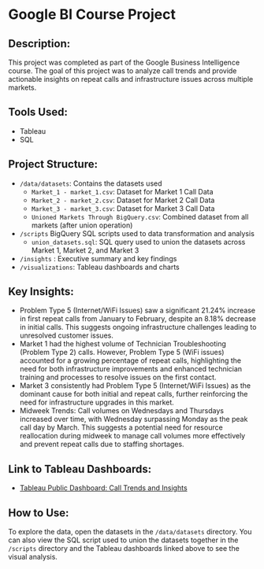 # Google BI Course Project

## Description:
This project was completed as part of the Google Business Intelligence course. The goal of this project was to analyze call trends and provide actionable insights on repeat calls and infrastructure issues across multiple markets.

## Tools Used:
- Tableau
- SQL

## Project Structure:
- `/data/datasets`: Contains the datasets used
  - `Market_1 - market_1.csv`: Dataset for Market 1 Call Data
  - `Market_2 - market_2.csv`: Dataset for Market 2 Call Data
  - `Market_3 - market_3.csv`: Dataset for Market 3 Call Data
  - `Unioned Markets Through BigQuery.csv`: Combined dataset from all markets (after union operation)
- `/scripts` BigQuery SQL scripts used to data transformation and analysis
  - `union_datasets.sql`: SQL query used to union the datasets across Market 1, Market 2, and Market 3
- `/insights` : Executive summary and key findings
- `/visualizations`: Tableau dashboards and charts

## Key Insights:
- Problem Type 5 (Internet/WiFi Issues) saw a significant 21.24% increase in first repeat calls from January to February, despite an 8.18% decrease in initial calls. This suggests ongoing infrastructure challenges leading to unresolved customer issues.
- Market 1 had the highest volume of Technician Troubleshooting (Problem Type 2) calls. However, Problem Type 5 (WiFi issues) accounted for a growing percentage of repeat calls, highlighting the need for both infrastructure improvements and enhanced technician training and processes to resolve issues on the first contact.
- Market 3 consistently had Problem Type 5 (Internet/WiFi Issues) as the dominant cause for both initial and repeat calls, further reinforcing the need for infrastructure upgrades in this market.
- Midweek Trends: Call volumes on Wednesdays and Thursdays increased over time, with Wednesday surpassing Monday as the peak call day by March. This suggests a potential need for resource reallocation during midweek to manage call volumes more effectively and prevent repeat calls due to staffing shortages.

## Link to Tableau Dashboards:
- [Tableau Public Dashboard: Call Trends and Insights](https://public.tableau.com/views/CourseProjectGoogleFiberRepeatCallTrendsandInsights/Tables?:language=en-US&:sid=&:redirect=auth&:display_count=n&:origin=viz_share_link)

## How to Use:
To explore the data, open the datasets in the `/data/datasets` directory. You can also view the SQL script used to union the datasets together in the `/scripts` directory and the Tableau dashboards linked above to see the visual analysis.
